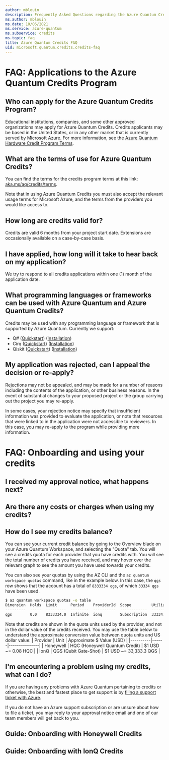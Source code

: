 ```yaml
---
author: mblouin
description: Frequently Asked Questions regarding the Azure Quantum Credits Program
ms.author: mblouin
ms.date: 10/06/2021
ms.service: azure-quantum
ms.subservice: credits
ms.topic: faq
title: Azure Quantum Credits FAQ
uid: microsoft.quantum.credits.credits-faq
---
```


# FAQ: Applications to the Azure Quantum Credits Program

## Who can apply for the Azure Quantum Credits Program?
Educational institutions, companies, and some other approved organizations may apply for Azure Quantum Credits. Credits applicants may be based in the United States, or in any other market that is currently served by Microsoft Azure. For more information, see the [Azure Quantum Hardware Credit Program Terms](https://aka.ms/aq/credits/terms).

## What are the terms of use for Azure Quantum Credits?
You can find the terms for the credits program terms at this link: [aka.ms/aq/credits/terms](https://aka.ms/aq/credits/terms).

Note that in using Azure Quantum Credits you must also accept the relevant usage terms for Microsoft Azure, and the terms from the providers you would like access to.

## How long are credits valid for?
Credits are valid 6 months from your project start date. Extensions are occasionally available on a case-by-case basis.

## I have applied, how long will it take to hear back on my application?
We try to respond to all credits applications within one (1) month of the application date.

## What programming languages or frameworks can be used with Azure Quantum and Azure Quantum Credits?
Credits may be used with any programming language or framework that is supported by Azure Quantum. Currently we support:

- Q# ([Quickstart](xref:microsoft.quantum.quickstarts.computing)) ([Installation](https://docs.microsoft.com/azure/quantum/quickstart-microsoft-qc))
- Cirq ([Quickstart](xref:microsoft.quantum.quickstarts.computing.cirq)) ([Installation](https://quantumai.google/cirq/azure-quantum/access))
- Qiskit ([Quickstart](xref:microsoft.quantum.quickstarts.computing.qiskit)) ([Installation]())

## My application was rejected, can I appeal the decision or re-apply?
Rejections may not be appealed, and may be made for a number of reasons including the contents of the application, or other business reasons. In the event of substantial changes to your proposed project or the group carrying out the project you may re-apply.

In some cases, your rejection notice may specify that insufficient information was provided to evaluate the application, or note that resources that were linked to in the application were not accessible to reviewers. In this case, you may re-apply to the program while providing more information.

# FAQ: Onboarding and using your credits

## I received my approval notice, what happens next?

## Are there any costs or charges when using my credits?

## How do I see my credits balance?
You can see your current credit balance by going to the Overview blade on your Azure Quantum Workspace, and selecting the "Quota" tab. You will see a credits quota for each provider that you have credits with. You will see the total number of credits you have received, and may hover over the relevant graph to see the amount you have used towards your credits.

You can also see your quotas by using the AZ CLI and the `az quantum workspace quotas` command, like in the example below. In this case, the `qgs` row shows that the account has a total of `8333334 qgs`, of which `33334 qgs` have been used.
```bash
$ az quantum workspace quotas -o table
Dimension  Holds  Limit      Period    ProviderId  Scope         Utilization
---------  -----  ---------  --------  ----------  ------------  -----------
qgs        0.0    8333334.0  Infinite  ionq        Subscription  33334.0
```

Note that credits are shown in the quota units used by the provider, and not in the dollar value of the credits received. You may use the table below to understand the approximate conversion value between quota units and US dollar value:
| Provider | Unit | Approximate $ Value (USD) |
|----------|------|---------------|
| Honeywell | HQC (Honeywell Quantum Credit) | $1 USD ~= 0.08 HQC |
| IonQ | QGS (Qubit Gate-Shot) | $1 USD ~= 33,333.3 QGS |

## I'm encountering a problem using my credits, what can I do?
If you are having any problems with Azure Quantum pertaining to credits or otherwise, the best and fastest place to get support is by [filing a support ticket with Azure](https://azure.microsoft.com/support/create-ticket/).

If you do not have an Azure support subscription or are unsure about how to file a ticket, you may reply to your approval notice email and one of our team members will get back to you.

## Guide: Onboarding with Honeywell Credits

## Guide: Onboarding with IonQ Credits

